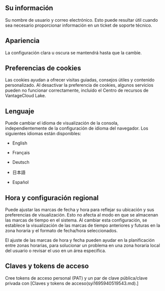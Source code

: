 ## Su información


Su nombre de usuario y correo electrónico. Esto puede resultar útil cuando sea necesario proporcionar información en un ticket de soporte técnico.

## Apariencia


La configuración clara u oscura se mantendrá hasta que la cambie.

## Preferencias de cookies


Las cookies ayudan a ofrecer visitas guiadas, consejos útiles y contenido personalizado. Al desactivar la preferencia de cookies, algunos servicios pueden no funcionar correctamente, incluido el Centro de recursos de VantageCloud Lake.

## Lenguaje


Puede cambiar el idioma de visualización de la consola, independientemente de la configuración de idioma del navegador. Los siguientes idiomas están disponibles:

-   English


-   Français


-   Deutsch


-   日本語


-   Español


## Hora y configuración regional


Puede ajustar las marcas de fecha y hora para reflejar su ubicación y sus preferencias de visualización. Esto no afecta al modo en que se almacenan las marcas de tiempo en el sistema. Al cambiar esta configuración, se establece la visualización de las marcas de tiempo anteriores y futuras en la zona horaria y el formato de fecha/hora seleccionados.

El ajuste de las marcas de hora y fecha pueden ayudar en la planificación entre zonas horarias, para solucionar un problema en una zona horaria local del usuario o revisar el uso en un área específica.

## Claves y tokens de acceso


Cree tokens de acceso personal (PAT) y un par de clave pública/clave privada con [Claves y tokens de acceso(syi1695940519543.md).]

